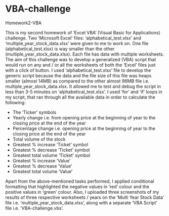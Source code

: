 # VBA-challenge
Homework2-VBA

This is my second homework of ‘Excel VBA’ (Visual Basic for Applications) challenge. Two ‘Microsoft Excel’ files: ‘alphabetical_test.xlsx’ and ‘multiple_year_stock_data.xlsx’ were given to me to work on. One file (alphabetical_test.xlsx) is way smaller than the other (multiple_year_stock_data.xlsx). Each file has data with multiple worksheets. The aim of this challenge was to develop a generalized (VBA) script that would run on any and / or all the worksheets of both the ‘Excel’ files just with a click of button.
I used ‘alphabetical_test.xlsx’ file to develop the generic script because the data and the file size of this file was heaps smaller (almost 14MB) as compared to the other almost 96MB file i.e. multiple_year_stock_data.xlsx. It allowed me to test and debug the script in less than 3-5 minutes on ‘alphabetical_test.xlsx’.
I used ‘for’ and ‘if’ loops in my script, that ran through all the available data in order to calculate the following:
* The ‘Ticker’ symbols
* Yearly change i.e. from opening price at the beginning of year to the closing price at the end of the year
* Percentage change i.e. opening price at the beginning of year to the closing price at the end of the year
* Total volume of the stock
* Greatest % increase ‘Ticket’ symbol
* Greatest % decrease ‘Ticket’ symbol
* Greatest total volume ‘Ticket’ symbol
* Greatest % increase ‘Value’
* Greatest % decrease ‘Value’
* Greatest total volume ‘Value’

Apart from the above-mentioned tasks performed, I applied conditional formatting that highlighted the negative values in ‘red’ colour and the positive values in ‘green’ colour.
Also, I uploaded three screenshots of my results of three respective worksheets / years on the ‘Multi Year Stock Data’ file i.e. ‘multiple_year_stock_data.xlsx’, along with a separate ‘VBA Script’ file i.e. ‘VBA-challenge.vbs’.
